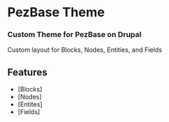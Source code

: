 PezBase Theme
=====================

### Custom Theme for PezBase on Drupal
Custom layout for Blocks, Nodes, Entities, and Fields

Features
--------
 * [Blocks]
 * [Nodes]
 * [Entites]
 * [Fields]
